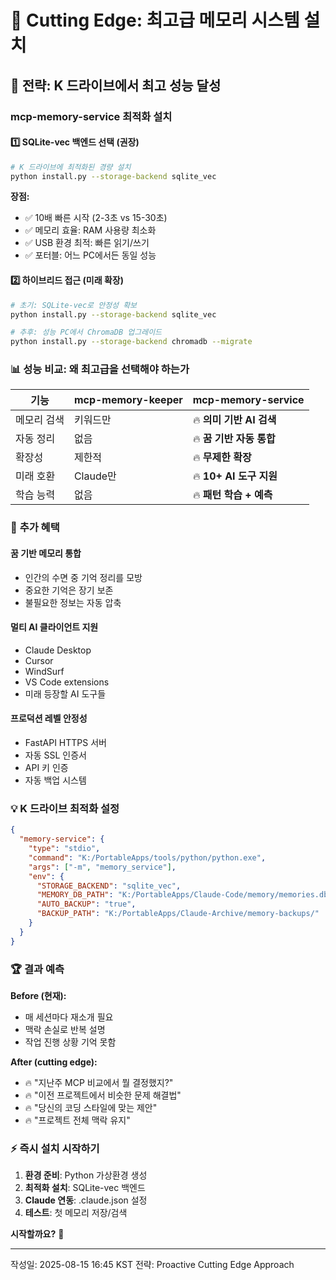 # 🚀 Cutting Edge: 최고급 메모리 시스템 설치

## 🎯 전략: K 드라이브에서 최고 성능 달성

### **mcp-memory-service 최적화 설치**

#### 1️⃣ **SQLite-vec 백엔드 선택 (권장)**
```bash
# K 드라이브에 최적화된 경량 설치
python install.py --storage-backend sqlite_vec
```

**장점:**
- ✅ 10배 빠른 시작 (2-3초 vs 15-30초)
- ✅ 메모리 효율: RAM 사용량 최소화
- ✅ USB 환경 최적: 빠른 읽기/쓰기
- ✅ 포터블: 어느 PC에서든 동일 성능

#### 2️⃣ **하이브리드 접근 (미래 확장)**
```bash
# 초기: SQLite-vec로 안정성 확보
python install.py --storage-backend sqlite_vec

# 추후: 성능 PC에서 ChromaDB 업그레이드
python install.py --storage-backend chromadb --migrate
```

### 📊 **성능 비교: 왜 최고급을 선택해야 하는가**

| 기능 | mcp-memory-keeper | **mcp-memory-service** |
|------|-------------------|------------------------|
| 메모리 검색 | 키워드만 | 🔥 **의미 기반 AI 검색** |
| 자동 정리 | 없음 | 🔥 **꿈 기반 자동 통합** |
| 확장성 | 제한적 | 🔥 **무제한 확장** |
| 미래 호환 | Claude만 | 🔥 **10+ AI 도구 지원** |
| 학습 능력 | 없음 | 🔥 **패턴 학습 + 예측** |

### 🎁 **추가 혜택**

#### **꿈 기반 메모리 통합**
- 인간의 수면 중 기억 정리를 모방
- 중요한 기억은 장기 보존
- 불필요한 정보는 자동 압축

#### **멀티 AI 클라이언트 지원**
- Claude Desktop
- Cursor
- WindSurf  
- VS Code extensions
- 미래 등장할 AI 도구들

#### **프로덕션 레벨 안정성**
- FastAPI HTTPS 서버
- 자동 SSL 인증서
- API 키 인증
- 자동 백업 시스템

### 💡 **K 드라이브 최적화 설정**

```json
{
  "memory-service": {
    "type": "stdio",
    "command": "K:/PortableApps/tools/python/python.exe",
    "args": ["-m", "memory_service"],
    "env": {
      "STORAGE_BACKEND": "sqlite_vec",
      "MEMORY_DB_PATH": "K:/PortableApps/Claude-Code/memory/memories.db",
      "AUTO_BACKUP": "true",
      "BACKUP_PATH": "K:/PortableApps/Claude-Archive/memory-backups/"
    }
  }
}
```

### 🏆 **결과 예측**

**Before (현재):**
- 매 세션마다 재소개 필요
- 맥락 손실로 반복 설명
- 작업 진행 상황 기억 못함

**After (cutting edge):**
- 🔥 "지난주 MCP 비교에서 뭘 결정했지?"
- 🔥 "이전 프로젝트에서 비슷한 문제 해결법"  
- 🔥 "당신의 코딩 스타일에 맞는 제안"
- 🔥 "프로젝트 전체 맥락 유지"

### ⚡ **즉시 설치 시작하기**

1. **환경 준비**: Python 가상환경 생성
2. **최적화 설치**: SQLite-vec 백엔드
3. **Claude 연동**: .claude.json 설정
4. **테스트**: 첫 메모리 저장/검색

**시작할까요?** 🚀

---
작성일: 2025-08-15 16:45 KST
전략: Proactive Cutting Edge Approach